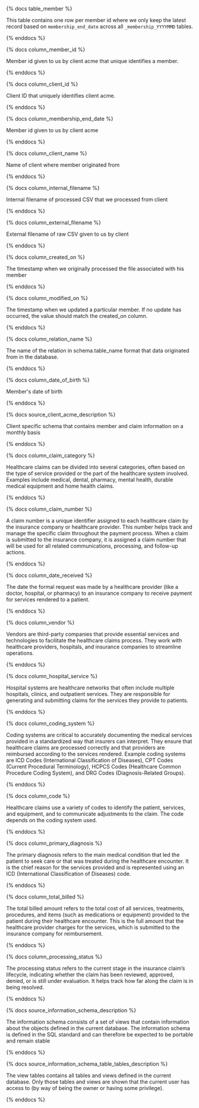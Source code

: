 {% docs table_member %}

This table contains one row per member id where we only keep the latest record based on `membership_end_date` across all `_membership_YYYYMMD` tables.

{% enddocs %}

{% docs column_member_id %}

Member id given to us by client acme that unique identifies a member.

{% enddocs %}

{% docs column_client_id %}

Client ID that uniquely identifies client acme.

{% enddocs %}

{% docs column_membership_end_date %}

Member id given to us by client acme

{% enddocs %}

{% docs column_client_name %}

Name of client where member originated from

{% enddocs %}

{% docs column_internal_filename %}

Internal filename of processed CSV that we processed from client

{% enddocs %}

{% docs column_external_filename %}

External filename of raw CSV given to us by client

{% enddocs %}

{% docs column_created_on %}

The timestamp when we originally processed the file associated with his member

{% enddocs %}

{% docs column_modified_on %}

The timestamp when we updated a particular member. If no update has occurred, the value should match the created_on column.

{% enddocs %}

{% docs column_relation_name %}

The name of the relation in schema.table_name format that data originated from in the database.

{% enddocs %}

{% docs column_date_of_birth %}

Member's date of birth

{% enddocs %}

{% docs source_client_acme_description %}

Client specific schema that contains member and claim information on a monthly basis

{% enddocs %}

{% docs column_claim_category %}

Healthcare claims can be divided into several categories, often based on the type of service provided or the part of the healthcare system involved. Examples include medical, dental, pharmacy, mental health, durable medical equipment and home health claims.

{% enddocs %}

{% docs column_claim_number %}

A claim number is a unique identifier assigned to each healthcare claim by the insurance company or healthcare provider. This number helps track and manage the specific claim throughout the payment process. When a claim is submitted to the insurance company, it is assigned a claim number that will be used for all related communications, processing, and follow-up actions.

{% enddocs %}

{% docs column_date_received %}

The date the formal request was made by a healthcare provider (like a doctor, hospital, or pharmacy) to an insurance company to receive payment for services rendered to a patient.

{% enddocs %}

{% docs column_vendor %}

Vendors are third-party companies that provide essential services and technologies to facilitate the healthcare claims process. They work with healthcare providers, hospitals, and insurance companies to streamline operations.

{% enddocs %}

{% docs column_hospital_service %}

Hospital systems are healthcare networks that often include multiple hospitals, clinics, and outpatient services. They are responsible for generating and submitting claims for the services they provide to patients.

{% enddocs %}

{% docs column_coding_system %}

Coding systems are critical to accurately documenting the medical services provided in a standardized way that insurers can interpret. They ensure that healthcare claims are processed correctly and that providers are reimbursed according to the services rendered. Example coding systems are ICD Codes (International Classification of Diseases), CPT Codes (Current Procedural Terminology), HCPCS Codes (Healthcare Common Procedure Coding System), and DRG Codes (Diagnosis-Related Groups).

{% enddocs %}

{% docs column_code %}

Healthcare claims use a variety of codes to identify the patient, services, and equipment, and to communicate adjustments to the claim. The code depends on the coding system used.

{% enddocs %}

{% docs column_primary_diagnosis %}

The primary diagnosis refers to the main medical condition that led the patient to seek care or that was treated during the healthcare encounter. It is the chief reason for the services provided and is represented using an ICD (International Classification of Diseases) code.

{% enddocs %}

{% docs column_total_billed %}

The total billed amount refers to the total cost of all services, treatments, procedures, and items (such as medications or equipment) provided to the patient during their healthcare encounter. This is the full amount that the healthcare provider charges for the services, which is submitted to the insurance company for reimbursement.

{% enddocs %}

{% docs column_processing_status %}

The processing status refers to the current stage in the insurance claim’s lifecycle, indicating whether the claim has been reviewed, approved, denied, or is still under evaluation. It helps track how far along the claim is in being resolved.

{% enddocs %}

{% docs source_information_schema_description %}

The information schema consists of a set of views that contain information about the objects defined in the current database. The information schema is defined in the SQL standard and can therefore be expected to be portable and remain stable

{% enddocs %}

{% docs source_information_schema_table_tables_description %}

The view tables contains all tables and views defined in the current database. Only those tables and views are shown that the current user has access to (by way of being the owner or having some privilege).

{% enddocs %}
